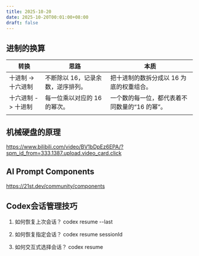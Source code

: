 ```yaml
---
title: 2025-10-20
date: 2025-10-20T00:01:00+08:00
draft: false
---
```


## 进制的换算

| 转换               | 思路                              | 本质                                          |
| ------------------ | --------------------------------- | --------------------------------------------- |
| 十进制 -> 十六进制 | 不断除以 16，记录余数，逆序排列。 | 把十进制的数拆分成以 16 为底的权重组合。      |
| 十六进制 -> 十进制 | 每一位乘以对应的 16 的幂次。      | 一个数的每一位，都代表着不同数量的“16 的幂”。 |
|                    |                                   |                                             |


## 机械硬盘的原理

https://www.bilibili.com/video/BV1bDpEz6EPA/?spm_id_from=333.1387.upload.video_card.click

## AI Prompt Components

https://21st.dev/community/components

## Codex会话管理技巧

1. 如何恢复上次会话？
codex resume --last

2. 如何恢复指定会话？
codex resume sessionId

3. 如何交互式选择会话？
codex resume
